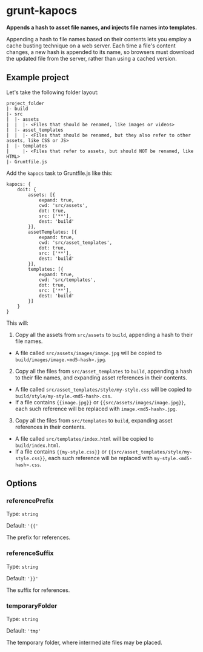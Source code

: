# grunt-kapocs

**Appends a hash to asset file names, and injects file names into templates.**

Appending a hash to file names based on their contents lets you employ a cache busting technique on a web server. Each time a file's content changes, a new hash is appended to its name,
so browsers must download the updated file from the server, rather than using a cached version.

## Example project

Let's take the following folder layout:

```
project_folder
|- build
|- src
|  |- assets
|  |  |- <Files that should be renamed, like images or videos>
|  |- asset_templates
|  |  |- <Files that should be renamed, but they also refer to other assets, like CSS or JS>
|  |- templates
|     |- <Files that refer to assets, but should NOT be renamed, like HTML>
|- Gruntfile.js
```

Add the `kapocs` task to Gruntfile.js like this:

```
kapocs: {
	doit: {
		assets: [{
			expand: true,
			cwd: 'src/assets',
			dot: true,
			src: ['**'],
			dest: 'build'
		}],
		assetTemplates: [{
			expand: true,
			cwd: 'src/asset_templates',
			dot: true,
			src: ['**'],
			dest: 'build'
		}],
		templates: [{
			expand: true,
			cwd: 'src/templates',
			dot: true,
			src: ['**'],
			dest: 'build'
		}]
	}
}
```

This will:

1. Copy all the assets from `src/assets` to `build`, appending a hash to their file names.
  * A file called `src/assets/images/image.jpg` will be copied to `build/images/image.<md5-hash>.jpg`.
2. Copy all the files from `src/asset_templates` to `build`, appending a hash to their file names, and expanding asset references in their contents.
  * A file called `src/asset_templates/style/my-style.css` will be copied to `build/style/my-style.<md5-hash>.css`.
  * If a file contains `{{image.jpg}}` or `{{src/assets/images/image.jpg}}`, each such reference will be replaced with `image.<md5-hash>.jpg`.
3. Copy all the files from `src/templates` to `build`, expanding asset references in their contents.
  * A file called `src/templates/index.html` will be copied to `build/index.html`.
  * If a file contains `{{my-style.css}}` or `{{src/asset_templates/style/my-style.css}}`, each such reference will be replaced with `my-style.<md5-hash>.css`.

## Options

### referencePrefix

Type: `string`

Default: `'{{'`

The prefix for references.

### referenceSuffix

Type: `string`

Default: `'}}'`

The suffix for references.

### temporaryFolder

Type: `string`

Default: `'tmp'`

The temporary folder, where intermediate files may be placed.
